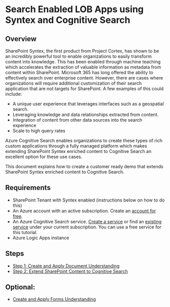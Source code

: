 # Search Enabled LOB Apps using Syntex and Cognitive Search
## Overview
SharePoint Syntex, the first product from Project Cortex, has shown to be an incredibly powerful tool to enable organizations to easily transform content into knowledge.  This has been enabled through machine teaching which accelerates the extraction of valuable information as metadata from content within SharePoint.
Microsoft 365 has long offered the ability to effectively search over enterprise content.  However, there are cases where organizations will require additional customization of their search application that are not targets for SharePoint.  A few examples of this could include:
- A unique user experience that leverages interfaces such as a geospatial search.
- Leveraging knowledge and data relationships extracted from content.
- Integration of content from other data sources into the search experience
- Scale to high query rates

Azure Cognitive Search enables organizations to create these types of rich custom applications through a fully managed platform which makes extending SharePoint Syntex enriched content to Cognitive Search an excellent option for these use cases.

This document explains how to create a customer ready demo that extends SharePoint Syntex enriched content to Cognitive Search.  

## Requirements

- SharePoint Tenant with Syntex enabled (instructions below on how to do this)
- An Azure account with an active subscription. Create an [account for free](https://azure.microsoft.com/free/).
- An Azure Cognitive Search service. [Create a service](https://docs.microsoft.com/en-us/azure/search/search-create-service-portal) or find an [existing service](https://ms.portal.azure.com/#blade/HubsExtension/BrowseResourceBlade/resourceType/Microsoft.Search%2FsearchServices) under your current subscription. You can use a free service for this tutorial.
- Azure Logic Apps instance

## Steps

- [Step 1: Create and Apply Document Understanding](https://github.com/liamca/Extending_SharePoint_Syntex_to_Cognitive_Search/blob/main/Create_and_Apply_Doc_Understanding.md)
- [Step 2: Extend SharePoint Content to Cognitive Search](https://github.com/liamca/Extending_SharePoint_Syntex_to_Cognitive_Search/blob/main/Extend_Content_to_Cognitive_Search.md)

## Optional: 
- [Create and Apply Forms Understanding](https://github.com/liamca/Extending_SharePoint_Syntex_to_Cognitive_Search/blob/main/Create_and_Apply_Forms_Understanding.md)
